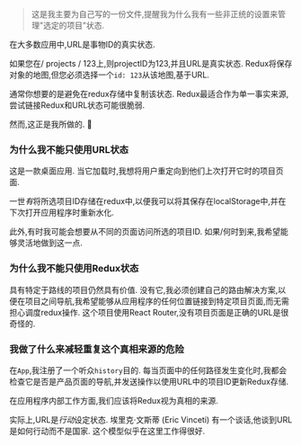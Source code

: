 
> 这是我主要为自己写的一份文件,提醒我为什么我有一些非正统的设置来管理"选定的项目"状态. 

在大多数应用中,URL是事物ID的真实状态. 

如果您在/ projects / 123上,则projectID为123,并且URL是真实状态. Redux将保存对象的地图,但您必须选择一个`id: 123`从该地图,基于URL. 

通常你想要的是避免在redux存储中复制该状态. Redux最适合作为单一事实来源,尝试链接Redux和URL状态可能很脆弱. 

然而,这正是我所做的. 🤔

### 为什么我不能只使用URL状态

这是一款桌面应用. 当它加载时,我想将用户重定向到他们上次打开它时的项目页面. 

一世*有*将所选项目ID存储在redux中,以便我可以将其保存在localStorage中,并在下次打开应用程序时重新水化. 

此外,有时我可能会想要从不同的页面访问所选的项目ID. 如果/何时到来,我希望能够灵活地做到这一点. 

### 为什么我不能只使用Redux状态

具有特定于路线的项目仍然具有价值. 没有它,我必须创建自己的路由解决方案,以便在项目之间导航,我希望能够从应用程序的任何位置链接到特定项目页面,而无需担心调度redux操作. 这个项目使用React Router,没有项目页面是正确的URL是很奇怪的. 

### 我做了什么来减轻重复这个真相来源的危险

在`App`,我注册了一个听众`history`目的. 每当页面中的任何路径发生变化时,我都会检查它是否是产品页面的导航,并发送操作以使用URL中的项目ID更新Redux存储. 

在应用程序内部工作方面,我们应该将Redux视为真相的来源. 

实际上,URL是*行动*设定状态. 埃里克·文斯蒂 (Eric Vinceti) 有一个谈话,他谈到URL是如何行动而不是国家. 这个模型似乎在这里工作得很好. 
